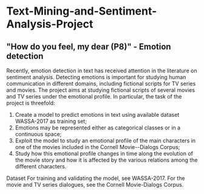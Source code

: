 #  Text-Mining-and-Sentiment-Analysis-Project
## "How do you feel, my dear (P8)" - Emotion detection
Recently, emotion detection in text has received attention in the literature on sentiment analysis. Detecting emotions is important for studying human communication in different domains, including fictional scripts for TV series and movies. The project aims at studying fictional scripts of several movies and TV series under the emotional profile. In particular, the task of the project is threefold:
1. Create a model to predict emotions in text using available dataset WASSA-2017 as training set;
2. Emotions may be represented either as categorical classes or in a continuous space;
3. Exploit the model to study an emotional profile of the main characters in one of the movies included in the Cornell Movie--Dialogs Corpus;
4. Study how this emotional profile changes in time along the evolution of the movie story and how it is affected by the various relations among the different characters.

Dataset
For training and validating the model, see WASSA-2017.
For the movie and TV series dialogues, see the Cornell Movie-Dialogs Corpus. 
